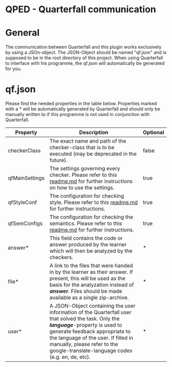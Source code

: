 QPED - Quarterfall communication
==================

# General
The communication between Quarterfall and this plugin works exclusively by using a JSOn-object.
The JSON-Object should be named "qf.json" and is supposed to be in the root directory of this project.
When using Quarterfall to interface with his programme, the qf.json will automatically be generated for you.

# qf.json
Please find the needed properties in the table below.
Properties marked with a * will be automatically generated by Quarterfall and should only be manually written to if this programme is not used in conjunction with Quarterfall.

| Property       | Description                                                                                                                                                                                                             | Optional |
|----------------|-------------------------------------------------------------------------------------------------------------------------------------------------------------------------------------------------------------------------| ----- |
| checkerClass   | The exact name and path of the checker-class that is to be executed (may be deprecated in the future).                                                                                                                  | false |
| qfMainSettings | The settings governing every checker. Please refer to this [readme.md](../java/readme.md#general) for further instructions on how to use the settings.                                                                  | true|
| qfStyleConf    | The configuration for checking style. Please refer to this [readme.md](../java/readme.md#Style-Checker-Configuration) for further instructions.                                                                         | true |
| qfSemConfigs   | The configuration for checking the semantics. Please refer to this [readme.md](../java/readme.md#Semantics-Checker-Configuration) for further instructions.                                                             | true | 
| answer*        | This field contains the code or answer produced by the learner which will then be analyzed by the checkers.                                                                                                             | * |
| file* | A link to the files that were handed in by the learner as their answer. If present, this will be used as the basis for the analyzation instead of ***answer***. Files should be made available as a single zip-archive. | * |
| user* | A JSON-Object containing the user information of the Quarterfall user that solved the task. Only the ***language***-property is used to generate feedback appropriate to the language of the user. If filled in manually, please refer to the google-translate-language codes (e.g. en, de, etc). | * |